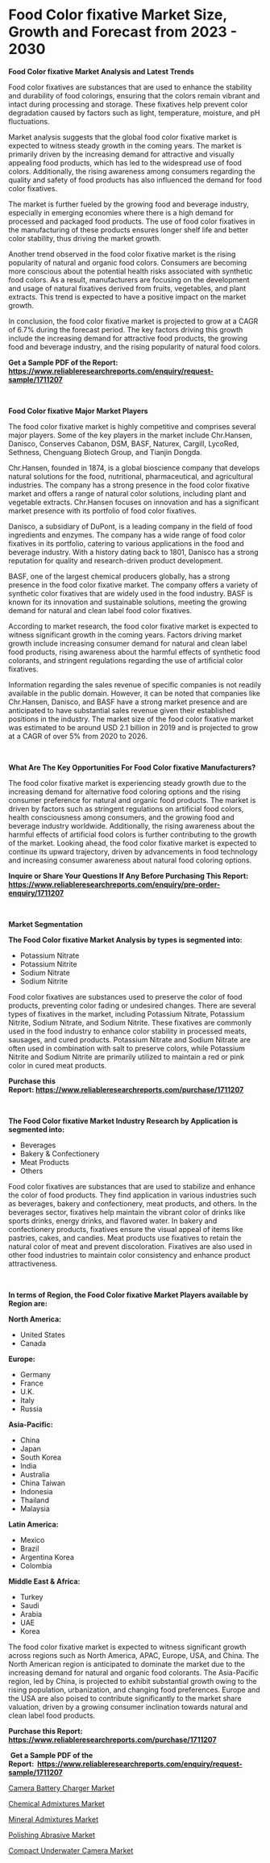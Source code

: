 <p><h1>Food Color fixative Market Size, Growth and Forecast from 2023 - 2030</h1></p><p><strong>Food Color fixative Market Analysis and Latest Trends</strong></p>
<p><p>Food color fixatives are substances that are used to enhance the stability and durability of food colorings, ensuring that the colors remain vibrant and intact during processing and storage. These fixatives help prevent color degradation caused by factors such as light, temperature, moisture, and pH fluctuations.</p><p>Market analysis suggests that the global food color fixative market is expected to witness steady growth in the coming years. The market is primarily driven by the increasing demand for attractive and visually appealing food products, which has led to the widespread use of food colors. Additionally, the rising awareness among consumers regarding the quality and safety of food products has also influenced the demand for food color fixatives.</p><p>The market is further fueled by the growing food and beverage industry, especially in emerging economies where there is a high demand for processed and packaged food products. The use of food color fixatives in the manufacturing of these products ensures longer shelf life and better color stability, thus driving the market growth.</p><p>Another trend observed in the food color fixative market is the rising popularity of natural and organic food colors. Consumers are becoming more conscious about the potential health risks associated with synthetic food colors. As a result, manufacturers are focusing on the development and usage of natural fixatives derived from fruits, vegetables, and plant extracts. This trend is expected to have a positive impact on the market growth.</p><p>In conclusion, the food color fixative market is projected to grow at a CAGR of 6.7% during the forecast period. The key factors driving this growth include the increasing demand for attractive food products, the growing food and beverage industry, and the rising popularity of natural food colors.</p></p>
<p><strong>Get a Sample PDF of the Report:&nbsp; <a href="https://www.reliableresearchreports.com/enquiry/request-sample/1711207">https://www.reliableresearchreports.com/enquiry/request-sample/1711207</a></strong></p>
<p>&nbsp;</p>
<p><strong>Food Color fixative Major Market Players</strong></p>
<p><p>The food color fixative market is highly competitive and comprises several major players. Some of the key players in the market include Chr.Hansen, Danisco, Conserves Cabanon, DSM, BASF, Naturex, Cargill, LycoRed, Sethness, Chenguang Biotech Group, and Tianjin Dongda. </p><p>Chr.Hansen, founded in 1874, is a global bioscience company that develops natural solutions for the food, nutritional, pharmaceutical, and agricultural industries. The company has a strong presence in the food color fixative market and offers a range of natural color solutions, including plant and vegetable extracts. Chr.Hansen focuses on innovation and has a significant market presence with its portfolio of food color fixatives.</p><p>Danisco, a subsidiary of DuPont, is a leading company in the field of food ingredients and enzymes. The company has a wide range of food color fixatives in its portfolio, catering to various applications in the food and beverage industry. With a history dating back to 1801, Danisco has a strong reputation for quality and research-driven product development.</p><p>BASF, one of the largest chemical producers globally, has a strong presence in the food color fixative market. The company offers a variety of synthetic color fixatives that are widely used in the food industry. BASF is known for its innovation and sustainable solutions, meeting the growing demand for natural and clean label food color fixatives.</p><p>According to market research, the food color fixative market is expected to witness significant growth in the coming years. Factors driving market growth include increasing consumer demand for natural and clean label food products, rising awareness about the harmful effects of synthetic food colorants, and stringent regulations regarding the use of artificial color fixatives.</p><p>Information regarding the sales revenue of specific companies is not readily available in the public domain. However, it can be noted that companies like Chr.Hansen, Danisco, and BASF have a strong market presence and are anticipated to have substantial sales revenue given their established positions in the industry. The market size of the food color fixative market was estimated to be around USD 2.1 billion in 2019 and is projected to grow at a CAGR of over 5% from 2020 to 2026.</p></p>
<p>&nbsp;</p>
<p><strong>What Are The Key Opportunities For Food Color fixative Manufacturers?</strong></p>
<p><p>The food color fixative market is experiencing steady growth due to the increasing demand for alternative food coloring options and the rising consumer preference for natural and organic food products. The market is driven by factors such as stringent regulations on artificial food colors, health consciousness among consumers, and the growing food and beverage industry worldwide. Additionally, the rising awareness about the harmful effects of artificial food colors is further contributing to the growth of the market. Looking ahead, the food color fixative market is expected to continue its upward trajectory, driven by advancements in food technology and increasing consumer awareness about natural food coloring options.</p></p>
<p><strong>Inquire or Share Your Questions If Any Before Purchasing This Report: <a href="https://www.reliableresearchreports.com/enquiry/pre-order-enquiry/1711207">https://www.reliableresearchreports.com/enquiry/pre-order-enquiry/1711207</a></strong></p>
<p>&nbsp;</p>
<p><strong>Market Segmentation</strong></p>
<p><strong>The Food Color fixative Market Analysis by types is segmented into:</strong></p>
<p><ul><li>Potassium Nitrate</li><li>Potassium Nitrite</li><li>Sodium Nitrate</li><li>Sodium Nitrite</li></ul></p>
<p><p>Food color fixatives are substances used to preserve the color of food products, preventing color fading or undesired changes. There are several types of fixatives in the market, including Potassium Nitrate, Potassium Nitrite, Sodium Nitrate, and Sodium Nitrite. These fixatives are commonly used in the food industry to enhance color stability in processed meats, sausages, and cured products. Potassium Nitrate and Sodium Nitrate are often used in combination with salt to preserve colors, while Potassium Nitrite and Sodium Nitrite are primarily utilized to maintain a red or pink color in cured meat products.</p></p>
<p><strong>Purchase this Report:&nbsp;<a href="https://www.reliableresearchreports.com/purchase/1711207">https://www.reliableresearchreports.com/purchase/1711207</a></strong></p>
<p>&nbsp;</p>
<p><strong>The Food Color fixative Market Industry Research by Application is segmented into:</strong></p>
<p><ul><li>Beverages</li><li>Bakery & Confectionery</li><li>Meat Products</li><li>Others</li></ul></p>
<p><p>Food color fixatives are substances that are used to stabilize and enhance the color of food products. They find application in various industries such as beverages, bakery and confectionery, meat products, and others. In the beverages sector, fixatives help maintain the vibrant color of drinks like sports drinks, energy drinks, and flavored water. In bakery and confectionery products, fixatives ensure the visual appeal of items like pastries, cakes, and candies. Meat products use fixatives to retain the natural color of meat and prevent discoloration. Fixatives are also used in other food industries to maintain color consistency and enhance product attractiveness.</p></p>
<p>&nbsp;</p>
<p><strong>In terms of Region, the Food Color fixative Market Players available by Region are:</strong></p>
<p>
    <p> <strong> North America: </strong>
        <ul>
            <li>United States</li>
            <li>Canada</li>
        </ul>
        </p> 
    <p> <strong> Europe: </strong>
        <ul>
            <li>Germany</li>
            <li>France</li>
            <li>U.K.</li>
            <li>Italy</li>
            <li>Russia</li>
        </ul>
        </p> 
    <p> <strong> Asia-Pacific: </strong>
        <ul>
            <li>China</li>
            <li>Japan</li>
            <li>South Korea</li>
            <li>India</li>
            <li>Australia</li>
            <li>China Taiwan</li>
            <li>Indonesia</li>
            <li>Thailand</li>
            <li>Malaysia</li>
        </ul>
        </p> 
    <p> <strong> Latin America: </strong>
        <ul>
            <li>Mexico</li>
            <li>Brazil</li>
            <li>Argentina Korea</li>
            <li>Colombia</li>
        </ul>
        </p> 
    <p> <strong> Middle East & Africa: </strong>
        <ul>
            <li>Turkey</li>
            <li>Saudi</li>
            <li>Arabia</li>
            <li>UAE</li>
            <li>Korea</li>
        </ul>
    </p>
    </p>
<p><p>The food color fixative market is expected to witness significant growth across regions such as North America, APAC, Europe, USA, and China. The North American region is anticipated to dominate the market due to the increasing demand for natural and organic food colorants. The Asia-Pacific region, led by China, is projected to exhibit substantial growth owing to the rising population, urbanization, and changing food preferences. Europe and the USA are also poised to contribute significantly to the market share valuation, driven by a growing consumer inclination towards natural and clean label food products.</p></p>
<p><strong>Purchase this Report: <a href="https://www.reliableresearchreports.com/purchase/1711207">https://www.reliableresearchreports.com/purchase/1711207</a></strong></p>
<p>&nbsp;<strong>Get a Sample PDF of the Report:&nbsp;&nbsp;<a href="https://www.reliableresearchreports.com/enquiry/request-sample/1711207">https://www.reliableresearchreports.com/enquiry/request-sample/1711207</a></strong></p>
<p><strong></strong></p>
<p><p><a href="https://medium.com/@vallieemard78/camera-battery-charger-market-size-and-market-trends-complete-industry-overview-2023-to-2030-3a093f9c0398">Camera Battery Charger Market</a></p><p><a href="https://www.linkedin.com/pulse/chemical-admixtures-market-research-report-provides-thorough-fgjoc/">Chemical Admixtures Market</a></p><p><a href="https://www.linkedin.com/pulse/mineral-admixtures-market-challenges-opportunities-growth-mulsc/">Mineral Admixtures Market</a></p><p><a href="https://www.linkedin.com/pulse/polishing-abrasive-market-size-share-amp-trends-analysis-report-gxvbc/">Polishing Abrasive Market</a></p><p><a href="https://medium.com/@marcoshoppe2023/compact-underwater-camera-market-share-evolution-and-market-growth-trends-2023-2030-30b0147b30b6">Compact Underwater Camera Market</a></p></p>